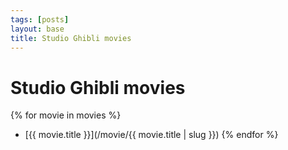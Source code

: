 ```yaml
---
tags: [posts]
layout: base
title: Studio Ghibli movies
---
```


# Studio Ghibli movies

{% for movie in movies %}

- [{{ movie.title }}](/movie/{{ movie.title | slug }})
  {% endfor %}
